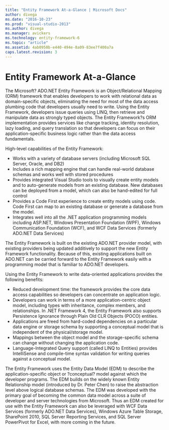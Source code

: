```yaml
---
title: "Entity Framework At-a-Glance | Microsoft Docs"
author: divega
ms.date: "2016-10-23"
ms.prod: "visual-studio-2013"
ms.author: divega
ms.manager: avickers
ms.technology: entity-framework-6
ms.topic: "article"
ms.assetid: 4ab0958b-e440-494e-8a09-83ee7f400a7a
caps.latest.revision: 3
---
```

# Entity Framework At-a-Glance
The Microsoft? ADO.NET Entity Framework is an Object/Relational Mapping (ORM) framework that enables developers to work with relational data as domain-specific objects, eliminating the need for most of the data access plumbing code that developers usually need to write. Using the Entity Framework, developers issue queries using LINQ, then retrieve and manipulate data as strongly typed objects. The Entity Framework?s ORM implementation provides services like change tracking, identity resolution, lazy loading, and query translation so that developers can focus on their application-specific business logic rather than the data access fundamentals.  

High-level capabilities of the Entity Framework:  

- Works with a variety of database servers (including Microsoft SQL Server, Oracle, and DB2)  
- Includes a rich mapping engine that can handle real-world database schemas and works well with stored procedures  
- Provides integrated Visual Studio tools to visually create entity models and to auto-generate models from an existing database. New databases can be deployed from a model, which can also be hand-edited for full control  
- Provides a Code First experience to create entity models using code. Code First can map to an existing database or generate a database from the model.  
- Integrates well into all the .NET application programming models including ASP.NET, Windows Presentation Foundation (WPF), Windows Communication Foundation (WCF), and WCF Data Services (formerly ADO.NET Data Services)  

The Entity Framework is built on the existing ADO.NET provider model, with existing providers being updated additively to support the new Entity Framework functionality. Because of this, existing applications built on ADO.NET can be carried forward to the Entity Framework easily with a programming model that is familiar to ADO.NET developers.  

Using the Entity Framework to write data-oriented applications provides the following benefits:  

- Reduced development time: the framework provides the core data access capabilities so developers can concentrate on application logic.  
- Developers can work in terms of a more application-centric object model, including types with inheritance, complex members, and relationships. In .NET Framework 4, the Entity Framework also supports Persistence Ignorance through Plain Old CLR Objects (POCO) entities.  
- Applications are freed from hard-coded dependencies on a particular data engine or storage schema by supporting a conceptual model that is independent of the physical/storage model.  
- Mappings between the object model and the storage-specific schema can change without changing the application code.  
- Language-Integrated Query support (called LINQ to Entities) provides IntelliSense and compile-time syntax validation for writing queries against a conceptual model.  

The Entity Framework uses the Entity Data Model (EDM) to describe the application-specific object or ?conceptual? model against which the developer programs. The EDM builds on the widely known Entity Relationship model (introduced by Dr. Peter Chen) to raise the abstraction level above logical database schemas. The EDM was developed with the primary goal of becoming the common data model across a suite of developer and server technologies from Microsoft. Thus an EDM created for use with the Entity Framework can also be leveraged with WCF Data Services (formerly ADO.NET Data Services), Windows Azure Table Storage, SharePoint 2010, SQL Server Reporting Services, and SQL Server PowerPivot for Excel, with more coming in the future.  